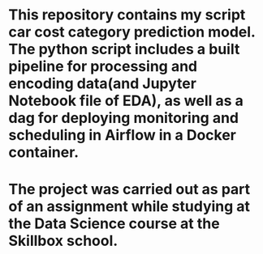 # This repository contains my script car cost category prediction model. The python script includes a built pipeline for processing and encoding data(and Jupyter Notebook file of EDA), as well as a dag for deploying monitoring and scheduling in Airflow in a Docker container.
# The project was carried out as part of an assignment while studying at the Data Science course at the Skillbox school.

